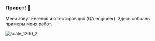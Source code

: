 ### Привет! 👋
Меня зовут Евгения и я тестировщик (QA engineer). Здесь собраны примеры моих работ.

![scale_1200_2](https://github.com/EvgeniaRazumovskaya/EvgeniaRazumovskaya/assets/154015440/9ee9d007-7689-4b80-9e9b-057b1bf4ee26)

<!--
**EvgeniaRazumovskaya/EvgeniaRazumovskaya** is a ✨ _special_ ✨ repository because its `README.md` (this file) appears on your GitHub profile.


